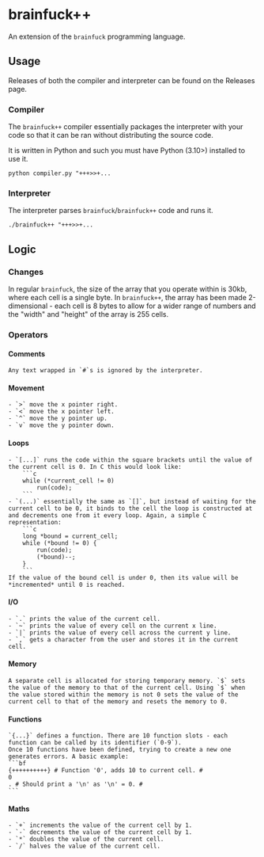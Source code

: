 # brainfuck++

An extension of the `brainfuck` programming language.

## Usage

Releases of both the compiler and interpreter can be found on the Releases page.

### Compiler

The `brainfuck++` compiler essentially packages the interpreter with your code so that it can be ran without distributing the source code.

It is written in Python and such you must have Python (3.10>) installed to use it.

`python compiler.py "+++>>+...`

### Interpreter

The interpreter parses `brainfuck`/`brainfuck++` code and runs it.

`./brainfuck++ "+++>>+...`

## Logic

### Changes

In regular `brainfuck`, the size of the array that you operate within is 30kb, where each cell is a single byte. In `brainfuck++`, the array has been made 2-dimensional - each cell is 8 bytes to allow for a wider range of numbers and the "width" and "height" of the array is 255 cells.

### Operators

#### Comments
    Any text wrapped in `#`s is ignored by the interpreter.

#### Movement
    - `>` move the x pointer right.
    - `<` move the x pointer left.
    - `^` move the y pointer up.
    - `v` move the y pointer down.

#### Loops
    - `[...]` runs the code within the square brackets until the value of the current cell is 0. In C this would look like:
        ```c
        while (*current_cell != 0)
            run(code);
        ```
    - `(...)` essentially the same as `[]`, but instead of waiting for the current cell to be 0, it binds to the cell the loop is constructed at and decrements one from it every loop. Again, a simple C representation:
        ```c
        long *bound = current_cell;
        while (*bound != 0) {
            run(code);
            (*bound)--;
        }
        ```
    If the value of the bound cell is under 0, then its value will be *incremented* until 0 is reached.

#### I/O
    - `.` prints the value of the current cell.
    - `~` prints the value of every cell on the current x line.
    - `|` prints the value of every cell across the current y line.
    - `,` gets a character from the user and stores it in the current cell.

#### Memory
    A separate cell is allocated for storing temporary memory. `$` sets the value of the memory to that of the current cell. Using `$` when the value stored within the memory is not 0 sets the value of the current cell to that of the memory and resets the memory to 0.

#### Functions
    `{...}` defines a function. There are 10 function slots - each function can be called by its identifier (`0-9`).
    Once 10 functions have been defined, trying to create a new one generates errors. A basic example:
    ```bf
    {++++++++++} # Function '0', adds 10 to current cell. #
    0
    . # Should print a '\n' as '\n' = 0. #
    ```

#### Maths
    - `+` increments the value of the current cell by 1.
    - `-` decrements the value of the current cell by 1.
    - `*` doubles the value of the current cell.
    - `/` halves the value of the current cell.

